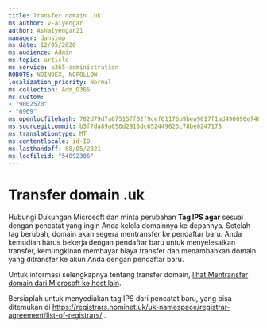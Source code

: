```yaml
---
title: Transfer domain .uk
ms.author: v-aiyengar
author: AshaIyengar21
manager: dansimp
ms.date: 12/05/2020
ms.audience: Admin
ms.topic: article
ms.service: o365-administration
ROBOTS: NOINDEX, NOFOLLOW
localization_priority: Normal
ms.collection: Adm_O365
ms.custom:
- "9002570"
- "6969"
ms.openlocfilehash: 782d79d7a67515ff02f9cef61176b9bea9017f1ad490090e748a10005c3c8bf3
ms.sourcegitcommit: b5f7da89a650d2915dc652449623c78be6247175
ms.translationtype: MT
ms.contentlocale: id-ID
ms.lasthandoff: 08/05/2021
ms.locfileid: "54092306"
---
```

# <a name="uk-domain-transfers"></a>Transfer domain .uk

Hubungi Dukungan Microsoft dan minta perubahan **Tag IPS agar** sesuai dengan pencatat yang ingin Anda kelola domainnya ke depannya. Setelah tag berubah, domain akan segera mentransfer ke pendaftar baru. Anda kemudian harus bekerja dengan pendaftar baru untuk menyelesaikan transfer, kemungkinan membayar biaya transfer dan menambahkan domain yang ditransfer ke akun Anda dengan pendaftar baru.

Untuk informasi selengkapnya tentang transfer domain, [lihat Mentransfer domain dari Microsoft ke host lain](https://docs.microsoft.com/microsoft-365/admin/get-help-with-domains/transfer-a-domain-from-microsoft-to-another-host?view=o365-worldwide).

Bersiaplah untuk menyediakan tag IPS dari pencatat baru, yang bisa ditemukan di https://registrars.nominet.uk/uk-namespace/registrar-agreement/list-of-registrars/ .
